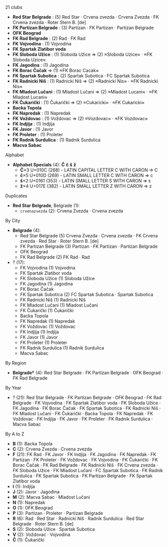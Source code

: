 21 clubs

- **Red Star Belgrade** : (5) Red Star · Crvena zvezda · Crvena Zvezda · FK Crvena zvezda · Roter Stern B. [de]
- **FK Partizan Belgrade** : (3) Partizan · FK Partizan · Partizan Belgrade
- **OFK Beograd**
- **FK Rad Belgrade** : (2) Rad · FK Rad
- **FK Vojvodina** : (1) Vojvodina
- **FK Spartak Zlatibor voda**
- **FK Sloboda Užice** : (1) Sloboda Užice ⇒ (2) ≈Sloboda Uzice≈ · ≈FK Sloboda Uzice≈
- **FK Jagodina** : (1) Jagodina
- **FK Borac Čačak** ⇒ (1) ≈FK Borac Cacak≈
- **FK Spartak Subotica** : (2) Spartak Subotica · FC Spartak Subotica
- **FK Radnicki Niš** : (1) Radnicki Niš ⇒ (2) ≈Radnicki Nis≈ · ≈FK Radnicki Nis≈
- **FK Mladost Lučani** : (1) Mladost Lučani ⇒ (2) ≈Mladost Lucani≈ · ≈FK Mladost Lucani≈
- **FK Čukarički** : (1) Čukarički ⇒ (2) ≈Cukaricki≈ · ≈FK Cukaricki≈
- **Backa Topola**
- **FK Napredak** : (1) Napredak
- **FK Voždovac** : (1) Voždovac ⇒ (2) ≈Vozdovac≈ · ≈FK Vozdovac≈
- **FK Indjija** : (1) Indjija
- **FK Javor** : (1) Javor
- **FK Proleter** : (1) Proleter
- **FK Radnik Surdulica** : (1) Radnik Surdulica
- **Macva Sabac**




Alphabet

- **Alphabet Specials** (4):  **Č**  **č**  **š**  **ž** 
  - **Č**×3 U+010C (268) - LATIN CAPITAL LETTER C WITH CARON ⇒ C
  - **č**×5 U+010D (269) - LATIN SMALL LETTER C WITH CARON ⇒ c
  - **š**×2 U+0161 (353) - LATIN SMALL LETTER S WITH CARON ⇒ s
  - **ž**×4 U+017E (382) - LATIN SMALL LETTER Z WITH CARON ⇒ z




Duplicates

- **Red Star Belgrade**, Belgrade (1):
  - `crvenazvezda` (2): Crvena Zvezda · Crvena zvezda




By City

- **Belgrade** (4): 
  - Red Star Belgrade  (5) Crvena Zvezda · Crvena zvezda · FK Crvena zvezda · Red Star · Roter Stern B. [de]
  - FK Partizan Belgrade  (3) Partizan · FK Partizan · Partizan Belgrade
  - OFK Beograd 
  - FK Rad Belgrade  (2) FK Rad · Rad
- ? (17): 
  - FK Vojvodina  (1) Vojvodina
  - FK Spartak Zlatibor voda 
  - FK Sloboda Užice  (1) Sloboda Užice
  - FK Jagodina  (1) Jagodina
  - FK Borac Čačak 
  - FK Spartak Subotica  (2) FC Spartak Subotica · Spartak Subotica
  - FK Radnicki Niš  (1) Radnicki Niš
  - FK Mladost Lučani  (1) Mladost Lučani
  - FK Čukarički  (1) Čukarički
  - Backa Topola 
  - FK Napredak  (1) Napredak
  - FK Voždovac  (1) Voždovac
  - FK Indjija  (1) Indjija
  - FK Javor  (1) Javor
  - FK Proleter  (1) Proleter
  - FK Radnik Surdulica  (1) Radnik Surdulica
  - Macva Sabac 




By Region

- **Belgrade†** (4):   Red Star Belgrade · FK Partizan Belgrade · OFK Beograd · FK Rad Belgrade




By Year

- ? (21):   Red Star Belgrade · FK Partizan Belgrade · OFK Beograd · FK Rad Belgrade · FK Vojvodina · FK Spartak Zlatibor voda · FK Sloboda Užice · FK Jagodina · FK Borac Čačak · FK Spartak Subotica · FK Radnicki Niš · FK Mladost Lučani · FK Čukarički · Backa Topola · FK Napredak · FK Voždovac · FK Indjija · FK Javor · FK Proleter · FK Radnik Surdulica · Macva Sabac






By A to Z

- **B** (1): Backa Topola
- **C** (2): Crvena Zvezda · Crvena zvezda
- **F** (21): FK Rad · FK Javor · FK Indjija · FK Jagodina · FK Napredak · FK Partizan · FK Proleter · FK Voždovac · FK Vojvodina · FK Čukarički · FK Borac Čačak · FK Rad Belgrade · FK Radnicki Niš · FK Crvena zvezda · FK Sloboda Užice · FK Mladost Lučani · FC Spartak Subotica · FK Radnik Surdulica · FK Spartak Subotica · FK Partizan Belgrade · FK Spartak Zlatibor voda
- **I** (1): Indjija
- **J** (2): Javor · Jagodina
- **M** (2): Macva Sabac · Mladost Lučani
- **N** (1): Napredak
- **O** (1): OFK Beograd
- **P** (3): Partizan · Proleter · Partizan Belgrade
- **R** (6): Rad · Red Star · Radnicki Niš · Radnik Surdulica · Red Star Belgrade · Roter Stern B. [de]
- **S** (2): Sloboda Užice · Spartak Subotica
- **V** (2): Voždovac · Vojvodina
- **Č** (1): Čukarički




